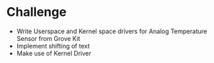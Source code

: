 # Challenge

- Write Userspace and Kernel space drivers for Analog Temperature Sensor from Grove Kit
- Implement shifting of text
- Make use of Kernel Driver